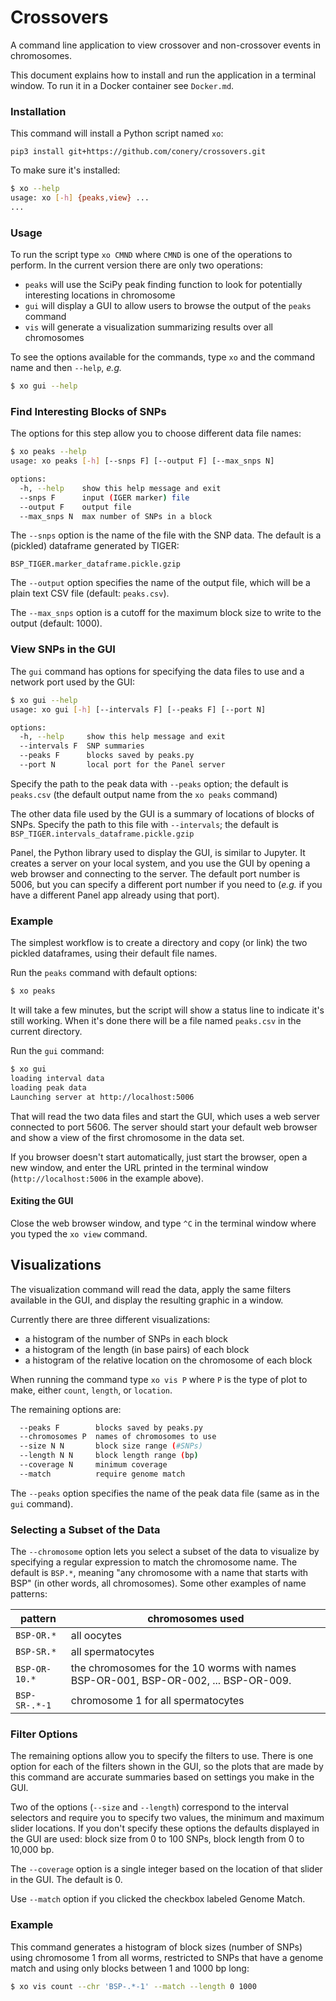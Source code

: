 # Crossovers

A command line application to view crossover and non-crossover events in chromosomes.

This document explains how to install and run the application in a terminal window.  To run it in a Docker container see `Docker.md`.

### Installation

This command will install a Python script named `xo`:

```
pip3 install git+https://github.com/conery/crossovers.git
```

To make sure it's installed:

```bash
$ xo --help
usage: xo [-h] {peaks,view} ...
...
```

### Usage

To run the script type `xo CMND` where `CMND` is one of the operations to perform.  In the current version there are only two operations:

- `peaks` will use the SciPy peak finding function to look for potentially interesting locations in chromosome
- `gui` will display a GUI to allow users to browse the output of the `peaks` command
- `vis` will generate a visualization summarizing results over all chromosomes

To see the options available for the commands, type `xo` and the command name and then `--help`, _e.g._

```bash
$ xo gui --help
```

### Find Interesting Blocks of SNPs

The options for this step allow you to choose different data file names:

```bash
$ xo peaks --help
usage: xo peaks [-h] [--snps F] [--output F] [--max_snps N]

options:
  -h, --help    show this help message and exit
  --snps F      input (IGER marker) file
  --output F    output file
  --max_snps N  max number of SNPs in a block
```

The `--snps` option is the name of the file with the SNP data.  The default is a (pickled) dataframe generated by TIGER:

```
BSP_TIGER.marker_dataframe.pickle.gzip
```

The `--output` option specifies the name of the output file, which will be a plain text CSV file (default:  `peaks.csv`).

The `--max_snps` option is a cutoff for the maximum block size to write to the output (default: 1000).

### View SNPs in the GUI

The `gui` command has options for specifying the data files to use and a network port used by the GUI:

```bash
$ xo gui --help
usage: xo gui [-h] [--intervals F] [--peaks F] [--port N]

options:
  -h, --help     show this help message and exit
  --intervals F  SNP summaries
  --peaks F      blocks saved by peaks.py
  --port N       local port for the Panel server
```

Specify the path to the peak data with `--peaks` option; the default is `peaks.csv` (the default output name from the `xo peaks` command)

The other data file used by the GUI is a summary of locations of blocks of SNPs.  Specify the path to this file with `--intervals`; the default is `BSP_TIGER.intervals_dataframe.pickle.gzip`

Panel, the Python library used to display the GUI, is similar to Jupyter.  It creates a server on your local system, and you use the GUI by opening a web browser and connecting to the server.  The default port number is 5006, but you can specify a different port number if you need to (_e.g._ if you have a different Panel app already using that port).

### Example

The simplest workflow is to create a directory and copy (or link) the two pickled dataframes, using their default file names.

Run the `peaks` command with default options:

```bash
$ xo peaks
```

It will take a few minutes, but the script will show a status line to indicate it's still working.  When it's done there will be a file named `peaks.csv` in the current directory.

Run the `gui` command:

```bash
$ xo gui
loading interval data
loading peak data
Launching server at http://localhost:5006
```

That will read the two data files and start the GUI, which uses a web server connected to port 5606.  The server should start your default web browser and show a view of the first chromosome in the data set.

If you browser doesn't start automatically, just start the browser, open a new window, and enter the URL printed in the terminal window (`http://localhost:5006` in the example above).

#### Exiting the GUI

Close the web browser window, and type `^C` in the terminal window where you typed the `xo view` command.

## Visualizations

The visualization command will read the data, apply the same filters available in the GUI, and display the resulting graphic in a window.

Currently there are three different visualizations:

- a histogram of the number of SNPs in each block
- a histogram of the length (in base pairs) of each block
- a histogram of the relative location on the chromosome of each block

When running the command type `xo vis P` where `P` is the type of plot to make, either `count`, `length`, or `location`.

The remaining options are:

```bash
  --peaks F        blocks saved by peaks.py
  --chromosomes P  names of chromosomes to use
  --size N N       block size range (#SNPs)
  --length N N     block length range (bp)
  --coverage N     minimum coverage
  --match          require genome match
```

The `--peaks` option specifies the name of the peak data file (same as in the `gui` command).

### Selecting a Subset of the Data

The `--chromosome` option lets you select a subset of the data to visualize by specifying a regular expression to match the chromosome name.  The default is `BSP.*`, meaning "any chromosome with a name that starts with BSP" (in other words, all chromosomes).  Some other examples of name patterns:

| pattern       | chromosomes used                                             |
| ------------- | ------------------------------------------------------------ |
| `BSP-OR.*`    | all oocytes                                                  |
| `BSP-SR.*`    | all spermatocytes                                            |
| `BSP-OR-10.*` | the chromosomes for the 10 worms with names BSP-OR-001, BSP-OR-002, ... BSP-OR-009. |
| `BSP-SR-.*-1` | chromosome 1 for all spermatocytes                           |

### Filter Options

The remaining options allow you to specify the filters to use.  There is one option for each of the filters shown in the GUI, so the plots that are made by this command are accurate summaries based on settings you make in the GUI.

Two of the options (`--size` and `--length`) correspond to the interval selectors and require you to specify two values, the minimum and maximum slider locations.  If you don't specify these options the defaults displayed in the GUI are used: block size from 0 to 100 SNPs, block length from 0 to 10,000 bp.

The `--coverage` option is a single integer based on the location of that slider in the GUI.  The default is 0.

Use `--match` option if you clicked the checkbox labeled Genome Match.

### Example

This command generates a histogram of block sizes (number of SNPs) using chromosome 1 from all worms, restricted to SNPs that have a genome match and using only blocks between 1 and 1000 bp long:

```bash
$ xo vis count --chr 'BSP-.*-1' --match --length 0 1000
```



